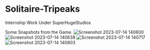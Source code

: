 # Solitaire-Tripeaks
Internship Work Under SuperHugeStudios

Some Snapshots from the Game.
![Screenshot 2023-07-14 140600](https://github.com/APatkuri/Solitaire-Tripeaks/assets/118370840/4b14c625-4870-4c4a-86a5-6f36058a9866)
![Screenshot 2023-07-14 140638](https://github.com/APatkuri/Solitaire-Tripeaks/assets/118370840/9e7fdc3f-41cc-43bf-a2ec-3457efcc143e)
![Screenshot 2023-07-14 140717](https://github.com/APatkuri/Solitaire-Tripeaks/assets/118370840/cd3e59a8-b39d-47ff-8ff6-8af5bcf4e427)
![Screenshot 2023-07-14 140803](https://github.com/APatkuri/Solitaire-Tripeaks/assets/118370840/b97cf1b4-32e4-462c-ae36-22745177b8d8)

